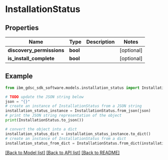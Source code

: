 # InstallationStatus


## Properties

Name | Type | Description | Notes
------------ | ------------- | ------------- | -------------
**discovery_permissions** | **bool** |  | [optional] 
**is_install_complete** | **bool** |  | [optional] 

## Example

```python
from ibm_gdsc_sdk_software.models.installation_status import InstallationStatus

# TODO update the JSON string below
json = "{}"
# create an instance of InstallationStatus from a JSON string
installation_status_instance = InstallationStatus.from_json(json)
# print the JSON string representation of the object
print(InstallationStatus.to_json())

# convert the object into a dict
installation_status_dict = installation_status_instance.to_dict()
# create an instance of InstallationStatus from a dict
installation_status_from_dict = InstallationStatus.from_dict(installation_status_dict)
```
[[Back to Model list]](../README.md#documentation-for-models) [[Back to API list]](../README.md#documentation-for-api-endpoints) [[Back to README]](../README.md)


